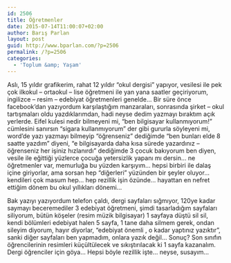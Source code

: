 ```yaml
---
id: 2506
title: Öğretmenler
date: 2015-07-14T11:00:07+02:00
author: Barış Parlan
layout: post
guid: http://www.bparlan.com/?p=2506
permalink: /?p=2506
categories:
  - 'Toplum &amp; Yaşam'
---
```

<div class="ttr_start">
</div>

Aslı, 15 yıldır grafikerim, rahat 12 yıldır &#8220;okul dergisi&#8221; yapıyor, vesilesi ile pek çok ilkokul &#8211; ortaokul &#8211; lise öğretmeni ile yan yana saatler geçiriyorum, ingilizce &#8211; resim &#8211; edebiyat öğretmenleri genelde&#8230; Bir süre önce facebook&#8217;dan yazıyordum karşılaştığım manzaraları, sonrasında şirket &#8211; okul tartışmaları oldu yazdıklarımdan, hadi neyse dedim yazmayı bıraktım açık yerlerde. Eifel kulesi ne<span class="text_exposed_show">dir bilmeyeni mi, &#8220;ben bilgisayar kullanmıyorum!&#8221; cümlesini sanırsın &#8220;sigara kullanmıyorum&#8221; der gibi gururla söyleyeni mi, word&#8217;de yazı yazmayı bilmeyip &#8220;öğrenseniz&#8221; dediğimde &#8220;ben bunları elde 8 saatte yazdım&#8221; diyeni, &#8220;e bilgisayarda daha kısa sürede yazardınız &#8211; öğrenseniz her işiniz hızlanırdı&#8221; dediğimde 3 çocuk bakıyorum ben diyen, vesile ile eğittiği yüzlerce çocuğa yetersizlik yapanı mı dersin&#8230; ne öğretmenler var, memurluğa bu yüzden karşıyım&#8230; hepsi birbiri ile dalaş içine giriyorlar, ama sorsan hep &#8220;diğerleri&#8221; yüzünden bir şeyler oluyor&#8230; kendileri çok masum hep&#8230; hep rezillik işin özünde&#8230; hayattan en nefret ettiğim dönem bu okul yıllıkları dönemi&#8230;</span>

Bak yazıyı yazıyordum telefon çaldı, dergi sayfaları sığmıyor, 120ye kadar saymayı beceremediler 3 edebiyat öğretmeni, şimdi tasarladığım sayfaları siliyorum, bütün köşeler (resim müzik bilgisayar) 1 sayfaya düştü sil sil, kendi bölümleri edebiyat halen 5 sayfa, 1 tane daha silmem gerek, ondan sileyim diyorum, hayır diyorlar, &#8220;edebiyat önemli , o kadar yaptınız yazıktır&#8221;, sanki diğer sayfaları ben yapmadım, onlara yazık değil&#8230; Sonuç? Son sınıfın öğrencilerinin resimleri küçültülecek ve sıkıştırılacak ki 1 sayfa kazanalım. Dergi öğrenciler için göya&#8230; Hepsi böyle rezillik işte&#8230; neyse, susayım&#8230;

<div class="ttr_end">
</div>